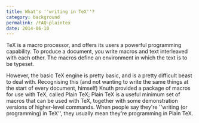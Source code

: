 ```yaml
---
title: What's ''writing in TeX''?
category: background
permalink: /FAQ-plaintex
date: 2014-06-10
---
```


TeX is a macro processor, and offers its users a powerful
programming capability.  To produce a document, you write macros and
text interleaved with each other.  The macros define an environment in
which the text is to be typeset.

However, the basic TeX engine is pretty
basic, and is a pretty difficult beast to deal with. Recognising this
(and not wanting to write the same things at the start of every
document, himself) Knuth provided a package of macros for use with
TeX, called Plain TeX; Plain TeX is a useful minimum set of
macros that can be used with TeX, together with some demonstration
versions of higher-level commands.  When people say they're ''writing
(or programming) in TeX'', they usually mean they're programming in
Plain TeX.

